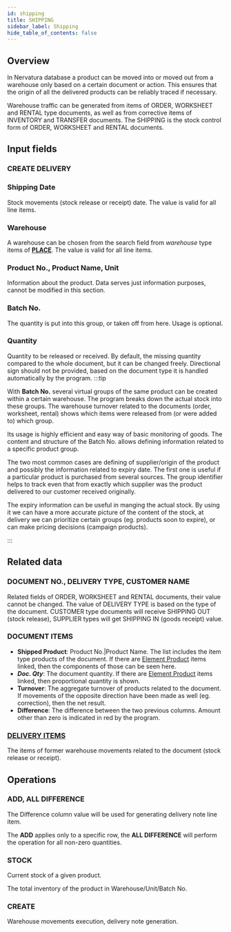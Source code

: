 ```yaml
---
id: shipping
title: SHIPPING
sidebar_label: Shipping
hide_table_of_contents: false
---
```


## Overview

In Nervatura database a product can be moved into or moved out from a warehouse only based on a certain document or action. This ensures that the origin of all the delivered products can be reliably traced if necessary.

Warehouse traffic can be generated from items of ORDER, WORKSHEET and RENTAL type documents, as well as from corrective items of INVENTORY and TRANSFER documents. The SHIPPING is the stock control form of ORDER, WORKSHEET and RENTAL documents.

## Input fields

### CREATE DELIVERY

### Shipping Date
Stock movements (stock release or receipt) date. The value is valid for all line items.

### Warehouse
A warehouse can be chosen from the search field from *warehouse* type items of [**PLACE**](place#type). The value is valid for all line items.

### Product No., Product Name, Unit
Information about the product. Data serves just information purposes, cannot be modified in this section.

### Batch No.
The quantity is put into this group, or taken off from here. Usage is optional.

### Quantity
Quantity to be released or received. By default, the missing quantity compared to the whole document, but it can be changed freely. Directional sign should not be provided, based on the document type it is handled automatically by the program.
:::tip

With **Batch No.** several virtual groups of the same product can be created within a certain warehouse. The program breaks down the actual stock into these groups. The warehouse turnover related to the documents (order, worksheet, rental) shows which items were released from (or were added to) which group.

Its usage is highly efficient and easy way of basic monitoring of goods. The content and structure of the Batch No. allows defining information related to a specific product group.

The two most common cases are defining of supplier/origin of the product and possibly the information related to expiry date. The first one is useful if a particular product is purchased from several sources. The group identifier helps to track even that from exactly which supplier was the product delivered to our customer received originally.

The expiry information can be useful in manging the actual stock. By using it we can have a more accurate picture of the content of the stock,  at delivery we can prioritize certain groups (eg. products soon to expire), or can make pricing decisions (campaign products).

:::

## Related data

### DOCUMENT NO., DELIVERY TYPE, CUSTOMER NAME
Related fields of ORDER, WORKSHEET and RENTAL documents, their value cannot be changed. The value of DELIVERY TYPE is based on the type of the document. CUSTOMER type documents will receive SHIPPING OUT (stock release), SUPPLIER types will get SHIPPING IN (goods receipt) value.

### DOCUMENT ITEMS
- **Shipped Product**: Product No.|Product Name. The list includes the item type products of the document. If there are [Element Product](product) items linked, then the components of those can be seen here.
- ***Doc. Qty***: The document quantity. If there are [Element Product](product) items linked, then proportional quantity is shown.
- **Turnover**: The aggregate turnover of products related to the document. If movements of the opposite direction have been made as well (eg. correction), then the net result.
- **Difference**: The difference between the two previous columns. Amount other than zero is indicated in red by the program.

### [DELIVERY ITEMS](delivery)
The items of former warehouse movements related to the document (stock release or receipt).

## Operations

### ADD, ALL DIFFERENCE
The Difference column value will be used for generating delivery note line item.

The **ADD** applies only to a specific row, the **ALL DIFFERENCE** will perform the operation for all non-zero quantities.

### STOCK
Current stock of a given product.

The total inventory of the product in Warehouse/Unit/Batch No.

### CREATE
Warehouse movements execution, delivery note generation.
